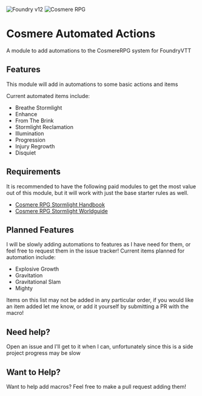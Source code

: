 ![Foundry v12](https://img.shields.io/badge/foundry-v13-green) ![Cosmere RPG](https://img.shields.io/badge/cosmere%E2%80%93rpg-v2.0.0-green)
# Cosmere Automated Actions
A module to add automations to the CosmereRPG system for FoundryVTT

## Features
This module will add in automations to some basic actions and items

Current automated items include:
- Breathe Stormlight
- Enhance
- From The Brink
- Stormlight Reclamation
- Illumination
- Progression
- Injury Regrowth
- Disquiet

## Requirements
It is recommended to have the following paid modules to get the most value out of this module, but it will work with just the base starter rules as well.

- [Cosmere RPG Stormlight Handbook](https://foundryvtt.com/packages/cosmere-rpg-stormlight-handbook)
- [Cosmere RPG Stormlight Worldguide](https://foundryvtt.com/packages/cosmere-rpg-stormlight-worldguide)

## Planned Features
I will be slowly adding automations to features as I have need for them, or feel free to request them in the issue tracker!
Current items planned for automation include:

- Explosive Growth
- Gravitation
- Gravitational Slam
- Mighty

Items on this list may not be added in any particular order, if you would like an item added let me know, or add it yourself by submitting a PR with the macro!


## Need help?
Open an issue and I'll get to it when I can, unfortunately since this is a side project progress may be slow

## Want to Help?
Want to help add macros? Feel free to make a pull request adding them!